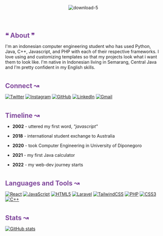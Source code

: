 <center><img align="center" src="https://i.ibb.co/XxfnXt5/download-5.png" alt="download-5" style="margin: 30px"></center>

#

<h2 align="left" style="margin-bottom: 14px; font-weight: bold; color: #80489C">❝ About ❞</h2>

I'm an indonesian computer engineering student who has used Python, Java, C++, Javascript, and PHP with each of their respective frameworks. I love using and customizing templates so that my projects look what i want them to look like. I'm native in Indonesian living in Semarang, Central Java and I'm pretty confident in my English skills.

#

<h2 align="left" style="margin-bottom: 14px; font-weight: bold; color: #80489C">Connect ↝</h2>

[![Twitter](https://img.shields.io/badge/Twitter-%231DA1F2.svg?style=for-the-badge&logo=Twitter&logoColor=white)](https://twitter.com/sal__moon) 
[![Instagram](https://img.shields.io/badge/Instagram-%23E4405F.svg?style=for-the-badge&logo=Instagram&logoColor=white)](https://instagram.com/msalman_af)
[![GitHub](https://img.shields.io/badge/github-%23121011.svg?style=for-the-badge&logo=github&logoColor=white)](https://github.com/MuhammadSalmanAlfarisi)
[![LinkedIn](https://img.shields.io/badge/linkedin-%230077B5.svg?style=for-the-badge&logo=linkedin&logoColor=white)](https://www.linkedin.com/in/muhammad-alfarisi-6aba25226)
[![Gmail](https://img.shields.io/badge/Gmail-D14836?style=for-the-badge&logo=gmail&logoColor=white)](mailto:faris.kocak@gmail.com)

# 

<h2 align="left" style="margin-bottom: 14px; font-weight: bold; color: #80489C">Timeline ↝</h2>

- __2002__ - uttered my first word, *"javascript"*

- __2018__ - international student exchange to Australia

- __2020__ - took Computer Engineering in University of Diponegoro
  
- __2021__ - my first Java calculator
  
- __2022__ - my web-dev journey starts
  
#

<h2 align="left" style="margin-bottom: 14px; font-weight: bold; color: #80489C">Languages and Tools ↝</h2>

[![React](https://img.shields.io/badge/react-%2320232a.svg?style=for-the-badge&logo=react&logoColor=%2361DAFB)]()
[![JavaScript](https://img.shields.io/badge/javascript-%23323330.svg?style=for-the-badge&logo=javascript&logoColor=%23F7DF1E)]()
[![HTML5](https://img.shields.io/badge/html5-%23E34F26.svg?style=for-the-badge&logo=html5&logoColor=white)]()
[![Laravel](https://img.shields.io/badge/laravel-%23FF2D20.svg?style=for-the-badge&logo=laravel&logoColor=white)]()
[![TailwindCSS](https://img.shields.io/badge/tailwindcss-%2338B2AC.svg?style=for-the-badge&logo=tailwind-css&logoColor=white)]()
[![PHP](https://img.shields.io/badge/php-%23777BB4.svg?style=for-the-badge&logo=php&logoColor=white)]()
[![CSS3](https://img.shields.io/badge/css3-%231572B6.svg?style=for-the-badge&logo=css3&logoColor=white)]()
[![C++](https://img.shields.io/badge/c++-%2300599C.svg?style=for-the-badge&logo=c%2B%2B&logoColor=white)]()

#

<h2 align="left" style="margin-bottom: 14px; font-weight: bold; color: #80489C">Stats ↝</h2>

[![GitHub stats](https://github-readme-stats.vercel.app/api?username=MuhammadSalmanAlfarisi&show_icons=true&theme=tokyonight)](https://github.com/anuraghazra/github-readme-stats)

